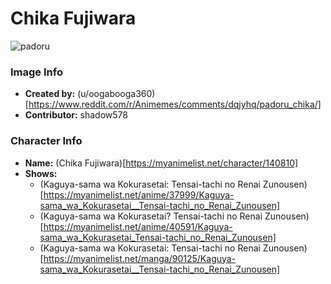 # Chika Fujiwara

![padoru](https://raw.githubusercontent.com/shadow578/Padoru-Padoru/master/Padoru/kaguya-sama-chika.png "Chika Fujiwara")

### Image Info
* **Created by:**    (u/oogabooga360)[https://www.reddit.com/r/Animemes/comments/dqjyhq/padoru_chika/]
* **Contributor:**   shadow578

### Character Info
* **Name:**   (Chika Fujiwara)[https://myanimelist.net/character/140810]
* **Shows:**
  * (Kaguya-sama wa Kokurasetai: Tensai-tachi no Renai Zunousen)[https://myanimelist.net/anime/37999/Kaguya-sama_wa_Kokurasetai__Tensai-tachi_no_Renai_Zunousen]
  * (Kaguya-sama wa Kokurasetai? Tensai-tachi no Renai Zunousen)[https://myanimelist.net/anime/40591/Kaguya-sama_wa_Kokurasetai_Tensai-tachi_no_Renai_Zunousen]
  * (Kaguya-sama wa Kokurasetai: Tensai-tachi no Renai Zunousen)[https://myanimelist.net/manga/90125/Kaguya-sama_wa_Kokurasetai__Tensai-tachi_no_Renai_Zunousen]
